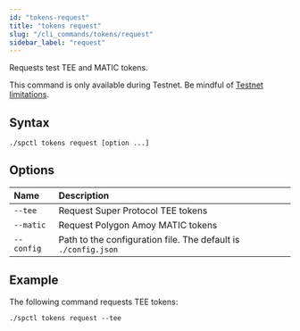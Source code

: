```yaml
---
id: "tokens-request"
title: "tokens request"
slug: "/cli_commands/tokens/request"
sidebar_label: "request"
---
```


Requests test TEE and MATIC tokens.

This command is only available during Testnet. Be mindful of [Testnet limitations](/testnet/limitations).

## Syntax

```
./spctl tokens request [option ...]
```

## Options

| **Name** | **Description**                      |
|:--------------------|:-------------------------------------|
| `--tee`             | Request Super Protocol TEE tokens    |
| `--matic`           | Request Polygon Amoy MATIC tokens  |
| `--config`          | Path to the configuration file. The default is `./config.json`       |

## Example

The following command requests TEE tokens:

```
./spctl tokens request --tee
```
